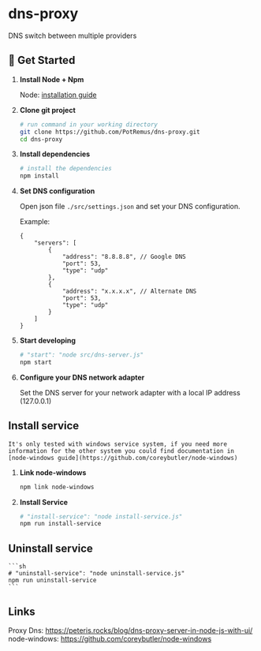 # dns-proxy
DNS switch between multiple providers

## 🚀 Get Started

1.  **Install Node + Npm**

    Node: [installation guide](https://nodejs.org/en/)

2.  **Clone git project**

    ```sh
    # run command in your working directory
    git clone https://github.com/PotRemus/dns-proxy.git
    cd dns-proxy
    ```

3.  **Install dependencies**

    ```sh
    # install the dependencies
    npm install
    ```

4.  **Set DNS configuration**

    Open json file `./src/settings.json` and set your DNS configuration.
    
    Example:
    ```jsonc
    {
        "servers": [
            {
                "address": "8.8.8.8", // Google DNS
                "port": 53,
                "type": "udp"
            },
            {
                "address": "x.x.x.x", // Alternate DNS
                "port": 53,
                "type": "udp"
            }
        ]
    }
    ```

5.  **Start developing**

    ```sh
    # "start": "node src/dns-server.js"
    npm start
    ```

6.  **Configure your DNS network adapter**

    Set the DNS server for your network adapter with a local IP address (127.0.0.1)

## Install service
    It's only tested with windows service system, if you need more information for the other system you could find documentation in [node-windows guide](https://github.com/coreybutler/node-windows)

1.  **Link node-windows**
    ```sh
    npm link node-windows
    ```

2.  **Install Service**
    ```sh
    # "install-service": "node install-service.js"
    npm run install-service
    ```

## Uninstall service
    ```sh
    # "uninstall-service": "node uninstall-service.js"
    npm run uninstall-service
    ```

## Links
Proxy Dns: https://peteris.rocks/blog/dns-proxy-server-in-node-js-with-ui/
node-windows: https://github.com/coreybutler/node-windows